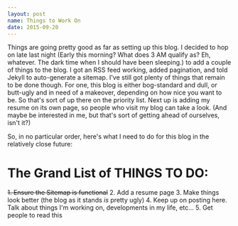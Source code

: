 ```yaml
---
layout: post
name: Things to Work On
date: 2015-09-20
---
```


Things are going pretty good as far as setting up this blog. I decided to hop on late last night (Early this morning? What does 3 AM qualify as? Eh, whatever. The dark time when I should have been sleeping.) to add a couple of things to the blog. I got an RSS feed working, added pagination, and told Jekyll to auto-generate a sitemap. I've still got plenty of things that remain to be done though. For one, this blog is either bog-standard and dull, or butt-ugly and in need of a makeover, depending on how nice you want to be. So that's sort of up there on the priority list. Next up is adding my resume on its own page, so people who visit my blog can take a look. (And maybe be interested in me, but that's sort of getting ahead of ourselves, isn't it?)

So, in no particular order, here's what I need to do for this blog in the relatively close future:

# The Grand List of THINGS TO DO:
~~1. Ensure the Sitemap is functional~~
2. Add a resume page
3. Make things look better (the blog as it stands _is_ pretty ugly)
4. Keep up on posting here. Talk about things I'm working on, developments in my life, etc...
5. Get people to read this
